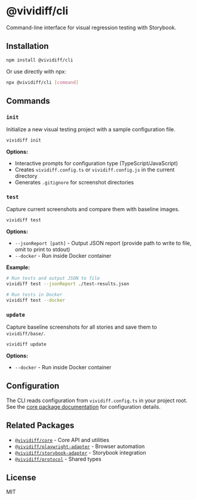 # @vividiff/cli

Command-line interface for visual regression testing with Storybook.

## Installation

```bash
npm install @vividiff/cli
```

Or use directly with npx:

```bash
npx @vividiff/cli [command]
```

## Commands

### `init`

Initialize a new visual testing project with a sample configuration file.

```bash
vividiff init
```

**Options:**
- Interactive prompts for configuration type (TypeScript/JavaScript)
- Creates `vividiff.config.ts` or `vividiff.config.js` in the current directory
- Generates `.gitignore` for screenshot directories

### `test`

Capture current screenshots and compare them with baseline images.

```bash
vividiff test
```

**Options:**
- `--jsonReport [path]` - Output JSON report (provide path to write to file, omit to print to stdout)
- `--docker` - Run inside Docker container

**Example:**
```bash
# Run tests and output JSON to file
vividiff test --jsonReport ./test-results.json

# Run tests in Docker
vividiff test --docker
```

### `update`

Capture baseline screenshots for all stories and save them to `vividiff/base/`.

```bash
vividiff update
```

**Options:**
- `--docker` - Run inside Docker container

## Configuration

The CLI reads configuration from `vividiff.config.ts` in your project root. See the [core package documentation](../core/README.md) for configuration details.

## Related Packages

- [`@vividiff/core`](../core/README.md) - Core API and utilities
- [`@vividiff/playwright-adapter`](../playwright-adapter/README.md) - Browser automation
- [`@vividiff/storybook-adapter`](../storybook-adapter/README.md) - Storybook integration
- [`@vividiff/protocol`](../protocol/README.md) - Shared types

## License

MIT

